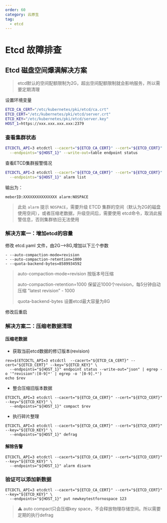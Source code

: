 ```yaml
---
order: 60
category: 云原生
tag:
  - etcd
---
```


# Etcd 故障排查

## Etcd 磁盘空间爆满解决方案

> etcd默认的空间配额限制为2G，超出空间配额限制就会影响服务，所以需要定期清理

设置环境变量

```bash
ETCD_CA_CERT="/etc/kubernetes/pki/etcd/ca.crt"
ETCD_CERT="/etc/kubernetes/pki/etcd/server.crt"
ETCD_KEY="/etc/kubernetes/pki/etcd/server.key"
HOST_1=https://xxx.xxx.xxx.xxx:2379
```



### 查看集群状态

```bash
ETCDCTL_API=3 etcdctl --cacert="${ETCD_CA_CERT}" --cert="${ETCD_CERT}" --key="${ETCD_KEY}" \
  --endpoints="${HOST_1}" --write-out=table endpoint status
```

查看ETCD集群报警情况

``` bash
ETCDCTL_API=3 etcdctl --cacert="${ETCD_CA_CERT}" --cert="${ETCD_CERT}" --key="${ETCD_KEY}" \
  --endpoints="${HOST_1}" alarm list
```

输出为：

```shell
meberID:XXXXXXXXXXXXXXX alarm:NOSPACE
```

> 此处 `alarm` 提示 `NOSPACE`，需要升级 ETCD 集群的空间（默认为2G的磁盘使用空间），或者压缩老数据，升级空间后，需要使用 etcd命令，取消此报警信息，否则集群依旧无法使用

### 解决方案一：增加etcd的容量

修改 etcd.yaml 文件，由2G-->8G,增加以下三个参数

```shell
- --auto-compaction-mode=revision
- --auto-compaction-retention=1000
- --quota-backend-bytes=8589934592
```

> auto-compaction-mode=revision 按版本号压缩
>
> auto-compaction-retention=1000 保留近1000个revision，每5分钟自动压缩 ”latest revision” - 1000
>
> quota-backend-bytes 设置etcd最大容量为8G

修改后重启

### 解决方案二：压缩老数据清理

#### 压缩老数据

* 获取当前etcd数据的修订版本(revision)

```shell
rev=$(ETCDCTL_API=3 etcdctl  --cacert="${ETCD_CA_CERT}" --cert="${ETCD_CERT}" --key="${ETCD_KEY}" \
  --endpoints="${HOST_1}" endpoint status --write-out="json" | egrep -o '"revision":[0-9]*' | egrep -o '[0-9].*')
echo $rev
```

- 整合压缩旧版本数据

```shell
ETCDCTL_API=3 etcdctl --cacert="${ETCD_CA_CERT}" --cert="${ETCD_CERT}" --key="${ETCD_KEY}" \
  --endpoints="${HOST_1}" compact $rev
```

- 执行碎片整理

```shell
ETCDCTL_API=3 etcdctl --cacert="${ETCD_CA_CERT}" --cert="${ETCD_CERT}" --key="${ETCD_KEY}" \
  --endpoints="${HOST_1}" defrag
```

#### 解除告警

```shell
ETCDCTL_API=3 etcdctl --cacert="${ETCD_CA_CERT}" --cert="${ETCD_CERT}" --key="${ETCD_KEY}" \
  --endpoints="${HOST_1}" alarm disarm
```

### 验证可以添加新数据

```shell
ETCDCTL_API=3 etcdctl --cacert="${ETCD_CA_CERT}" --cert="${ETCD_CERT}" --key="${ETCD_KEY}" \
  --endpoints="${HOST_1}" put newkeytestfornospace 123
```

> :warning: auto compact只会压缩key space，不会释放物理存储空间。所以需要定期的执行defrag

